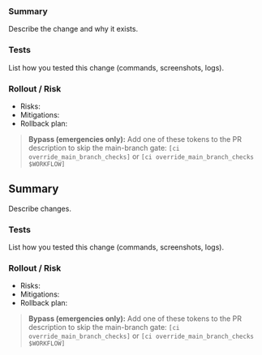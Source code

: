 ### Summary
Describe the change and why it exists.

### Tests
List how you tested this change (commands, screenshots, logs).

### Rollout / Risk
- Risks:
- Mitigations:
- Rollback plan:

> **Bypass (emergencies only):**
> Add one of these tokens to the PR description to skip the main-branch gate:
> `[ci override_main_branch_checks]` or `[ci override_main_branch_checks $WORKFLOW]`

## Summary
Describe changes.

### Tests
List how you tested this change (commands, screenshots, logs).

### Rollout / Risk
- Risks:
- Mitigations:
- Rollback plan:

> **Bypass (emergencies only):**
> Add one of these tokens to the PR description to skip the main-branch gate:
> `[ci override_main_branch_checks]` or `[ci override_main_branch_checks $WORKFLOW]`

